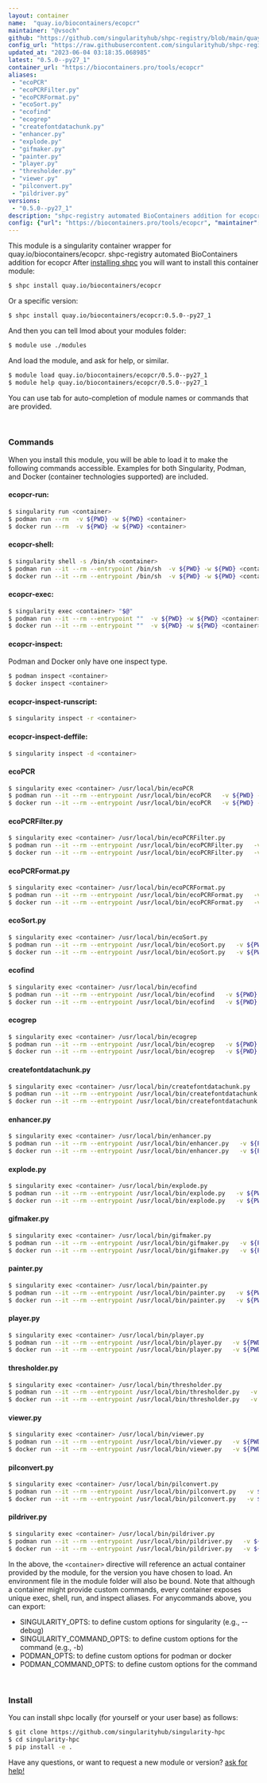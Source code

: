 ```yaml
---
layout: container
name:  "quay.io/biocontainers/ecopcr"
maintainer: "@vsoch"
github: "https://github.com/singularityhub/shpc-registry/blob/main/quay.io/biocontainers/ecopcr/container.yaml"
config_url: "https://raw.githubusercontent.com/singularityhub/shpc-registry/main/quay.io/biocontainers/ecopcr/container.yaml"
updated_at: "2023-06-04 03:18:35.068985"
latest: "0.5.0--py27_1"
container_url: "https://biocontainers.pro/tools/ecopcr"
aliases:
 - "ecoPCR"
 - "ecoPCRFilter.py"
 - "ecoPCRFormat.py"
 - "ecoSort.py"
 - "ecofind"
 - "ecogrep"
 - "createfontdatachunk.py"
 - "enhancer.py"
 - "explode.py"
 - "gifmaker.py"
 - "painter.py"
 - "player.py"
 - "thresholder.py"
 - "viewer.py"
 - "pilconvert.py"
 - "pildriver.py"
versions:
 - "0.5.0--py27_1"
description: "shpc-registry automated BioContainers addition for ecopcr"
config: {"url": "https://biocontainers.pro/tools/ecopcr", "maintainer": "@vsoch", "description": "shpc-registry automated BioContainers addition for ecopcr", "latest": {"0.5.0--py27_1": "sha256:c9b4e6a807855ed593fde9a7d40586279e7eff1e101139310790261f9bd189c1"}, "tags": {"0.5.0--py27_1": "sha256:c9b4e6a807855ed593fde9a7d40586279e7eff1e101139310790261f9bd189c1"}, "docker": "quay.io/biocontainers/ecopcr", "aliases": {"ecoPCR": "/usr/local/bin/ecoPCR", "ecoPCRFilter.py": "/usr/local/bin/ecoPCRFilter.py", "ecoPCRFormat.py": "/usr/local/bin/ecoPCRFormat.py", "ecoSort.py": "/usr/local/bin/ecoSort.py", "ecofind": "/usr/local/bin/ecofind", "ecogrep": "/usr/local/bin/ecogrep", "createfontdatachunk.py": "/usr/local/bin/createfontdatachunk.py", "enhancer.py": "/usr/local/bin/enhancer.py", "explode.py": "/usr/local/bin/explode.py", "gifmaker.py": "/usr/local/bin/gifmaker.py", "painter.py": "/usr/local/bin/painter.py", "player.py": "/usr/local/bin/player.py", "thresholder.py": "/usr/local/bin/thresholder.py", "viewer.py": "/usr/local/bin/viewer.py", "pilconvert.py": "/usr/local/bin/pilconvert.py", "pildriver.py": "/usr/local/bin/pildriver.py"}}
---
```


This module is a singularity container wrapper for quay.io/biocontainers/ecopcr.
shpc-registry automated BioContainers addition for ecopcr
After [installing shpc](#install) you will want to install this container module:


```bash
$ shpc install quay.io/biocontainers/ecopcr
```

Or a specific version:

```bash
$ shpc install quay.io/biocontainers/ecopcr:0.5.0--py27_1
```

And then you can tell lmod about your modules folder:

```bash
$ module use ./modules
```

And load the module, and ask for help, or similar.

```bash
$ module load quay.io/biocontainers/ecopcr/0.5.0--py27_1
$ module help quay.io/biocontainers/ecopcr/0.5.0--py27_1
```

You can use tab for auto-completion of module names or commands that are provided.

<br>

### Commands

When you install this module, you will be able to load it to make the following commands accessible.
Examples for both Singularity, Podman, and Docker (container technologies supported) are included.

#### ecopcr-run:

```bash
$ singularity run <container>
$ podman run --rm  -v ${PWD} -w ${PWD} <container>
$ docker run --rm  -v ${PWD} -w ${PWD} <container>
```

#### ecopcr-shell:

```bash
$ singularity shell -s /bin/sh <container>
$ podman run --it --rm --entrypoint /bin/sh  -v ${PWD} -w ${PWD} <container>
$ docker run --it --rm --entrypoint /bin/sh  -v ${PWD} -w ${PWD} <container>
```

#### ecopcr-exec:

```bash
$ singularity exec <container> "$@"
$ podman run --it --rm --entrypoint ""  -v ${PWD} -w ${PWD} <container> "$@"
$ docker run --it --rm --entrypoint ""  -v ${PWD} -w ${PWD} <container> "$@"
```

#### ecopcr-inspect:

Podman and Docker only have one inspect type.

```bash
$ podman inspect <container>
$ docker inspect <container>
```

#### ecopcr-inspect-runscript:

```bash
$ singularity inspect -r <container>
```

#### ecopcr-inspect-deffile:

```bash
$ singularity inspect -d <container>
```


#### ecoPCR

```bash
$ singularity exec <container> /usr/local/bin/ecoPCR
$ podman run --it --rm --entrypoint /usr/local/bin/ecoPCR   -v ${PWD} -w ${PWD} <container> -c " $@"
$ docker run --it --rm --entrypoint /usr/local/bin/ecoPCR   -v ${PWD} -w ${PWD} <container> -c " $@"
```


#### ecoPCRFilter.py

```bash
$ singularity exec <container> /usr/local/bin/ecoPCRFilter.py
$ podman run --it --rm --entrypoint /usr/local/bin/ecoPCRFilter.py   -v ${PWD} -w ${PWD} <container> -c " $@"
$ docker run --it --rm --entrypoint /usr/local/bin/ecoPCRFilter.py   -v ${PWD} -w ${PWD} <container> -c " $@"
```


#### ecoPCRFormat.py

```bash
$ singularity exec <container> /usr/local/bin/ecoPCRFormat.py
$ podman run --it --rm --entrypoint /usr/local/bin/ecoPCRFormat.py   -v ${PWD} -w ${PWD} <container> -c " $@"
$ docker run --it --rm --entrypoint /usr/local/bin/ecoPCRFormat.py   -v ${PWD} -w ${PWD} <container> -c " $@"
```


#### ecoSort.py

```bash
$ singularity exec <container> /usr/local/bin/ecoSort.py
$ podman run --it --rm --entrypoint /usr/local/bin/ecoSort.py   -v ${PWD} -w ${PWD} <container> -c " $@"
$ docker run --it --rm --entrypoint /usr/local/bin/ecoSort.py   -v ${PWD} -w ${PWD} <container> -c " $@"
```


#### ecofind

```bash
$ singularity exec <container> /usr/local/bin/ecofind
$ podman run --it --rm --entrypoint /usr/local/bin/ecofind   -v ${PWD} -w ${PWD} <container> -c " $@"
$ docker run --it --rm --entrypoint /usr/local/bin/ecofind   -v ${PWD} -w ${PWD} <container> -c " $@"
```


#### ecogrep

```bash
$ singularity exec <container> /usr/local/bin/ecogrep
$ podman run --it --rm --entrypoint /usr/local/bin/ecogrep   -v ${PWD} -w ${PWD} <container> -c " $@"
$ docker run --it --rm --entrypoint /usr/local/bin/ecogrep   -v ${PWD} -w ${PWD} <container> -c " $@"
```


#### createfontdatachunk.py

```bash
$ singularity exec <container> /usr/local/bin/createfontdatachunk.py
$ podman run --it --rm --entrypoint /usr/local/bin/createfontdatachunk.py   -v ${PWD} -w ${PWD} <container> -c " $@"
$ docker run --it --rm --entrypoint /usr/local/bin/createfontdatachunk.py   -v ${PWD} -w ${PWD} <container> -c " $@"
```


#### enhancer.py

```bash
$ singularity exec <container> /usr/local/bin/enhancer.py
$ podman run --it --rm --entrypoint /usr/local/bin/enhancer.py   -v ${PWD} -w ${PWD} <container> -c " $@"
$ docker run --it --rm --entrypoint /usr/local/bin/enhancer.py   -v ${PWD} -w ${PWD} <container> -c " $@"
```


#### explode.py

```bash
$ singularity exec <container> /usr/local/bin/explode.py
$ podman run --it --rm --entrypoint /usr/local/bin/explode.py   -v ${PWD} -w ${PWD} <container> -c " $@"
$ docker run --it --rm --entrypoint /usr/local/bin/explode.py   -v ${PWD} -w ${PWD} <container> -c " $@"
```


#### gifmaker.py

```bash
$ singularity exec <container> /usr/local/bin/gifmaker.py
$ podman run --it --rm --entrypoint /usr/local/bin/gifmaker.py   -v ${PWD} -w ${PWD} <container> -c " $@"
$ docker run --it --rm --entrypoint /usr/local/bin/gifmaker.py   -v ${PWD} -w ${PWD} <container> -c " $@"
```


#### painter.py

```bash
$ singularity exec <container> /usr/local/bin/painter.py
$ podman run --it --rm --entrypoint /usr/local/bin/painter.py   -v ${PWD} -w ${PWD} <container> -c " $@"
$ docker run --it --rm --entrypoint /usr/local/bin/painter.py   -v ${PWD} -w ${PWD} <container> -c " $@"
```


#### player.py

```bash
$ singularity exec <container> /usr/local/bin/player.py
$ podman run --it --rm --entrypoint /usr/local/bin/player.py   -v ${PWD} -w ${PWD} <container> -c " $@"
$ docker run --it --rm --entrypoint /usr/local/bin/player.py   -v ${PWD} -w ${PWD} <container> -c " $@"
```


#### thresholder.py

```bash
$ singularity exec <container> /usr/local/bin/thresholder.py
$ podman run --it --rm --entrypoint /usr/local/bin/thresholder.py   -v ${PWD} -w ${PWD} <container> -c " $@"
$ docker run --it --rm --entrypoint /usr/local/bin/thresholder.py   -v ${PWD} -w ${PWD} <container> -c " $@"
```


#### viewer.py

```bash
$ singularity exec <container> /usr/local/bin/viewer.py
$ podman run --it --rm --entrypoint /usr/local/bin/viewer.py   -v ${PWD} -w ${PWD} <container> -c " $@"
$ docker run --it --rm --entrypoint /usr/local/bin/viewer.py   -v ${PWD} -w ${PWD} <container> -c " $@"
```


#### pilconvert.py

```bash
$ singularity exec <container> /usr/local/bin/pilconvert.py
$ podman run --it --rm --entrypoint /usr/local/bin/pilconvert.py   -v ${PWD} -w ${PWD} <container> -c " $@"
$ docker run --it --rm --entrypoint /usr/local/bin/pilconvert.py   -v ${PWD} -w ${PWD} <container> -c " $@"
```


#### pildriver.py

```bash
$ singularity exec <container> /usr/local/bin/pildriver.py
$ podman run --it --rm --entrypoint /usr/local/bin/pildriver.py   -v ${PWD} -w ${PWD} <container> -c " $@"
$ docker run --it --rm --entrypoint /usr/local/bin/pildriver.py   -v ${PWD} -w ${PWD} <container> -c " $@"
```



In the above, the `<container>` directive will reference an actual container provided
by the module, for the version you have chosen to load. An environment file in the
module folder will also be bound. Note that although a container
might provide custom commands, every container exposes unique exec, shell, run, and
inspect aliases. For anycommands above, you can export:

 - SINGULARITY_OPTS: to define custom options for singularity (e.g., --debug)
 - SINGULARITY_COMMAND_OPTS: to define custom options for the command (e.g., -b)
 - PODMAN_OPTS: to define custom options for podman or docker
 - PODMAN_COMMAND_OPTS: to define custom options for the command

<br>

### Install

You can install shpc locally (for yourself or your user base) as follows:

```bash
$ git clone https://github.com/singularityhub/singularity-hpc
$ cd singularity-hpc
$ pip install -e .
```

Have any questions, or want to request a new module or version? [ask for help!](https://github.com/singularityhub/singularity-hpc/issues)